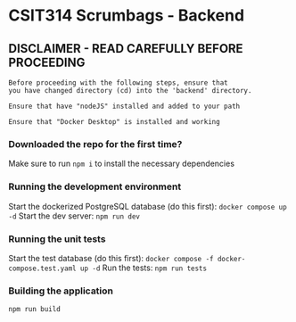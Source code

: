 # CSIT314 Scrumbags - Backend

## DISCLAIMER - READ CAREFULLY BEFORE PROCEEDING
```
Before proceeding with the following steps, ensure that 
you have changed directory (cd) into the 'backend' directory.

Ensure that have "nodeJS" installed and added to your path

Ensure that "Docker Desktop" is installed and working
```

### Downloaded the repo for the first time?
Make sure to run ```npm i``` to install the necessary dependencies

### Running the development environment
Start the dockerized PostgreSQL database (do this first): ```docker compose up -d```
Start the dev server: ```npm run dev```

### Running the unit tests
Start the test database (do this first): ```docker compose -f docker-compose.test.yaml up -d```
Run the tests: ```npm run tests```

### Building the application
```npm run build```

